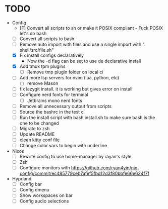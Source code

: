 
# TODO

- Config
  - [F] Convert all scripts to sh or make it POSIX compliant - Fuck POSIX let's do bash
  - [ ] Convert all scripts to bash
  - [ ] Remove auto import with files and use a single import with ". shell/src/file.sh"
  - [x] Fix install configs declaratively
    - Now the -d flag can be set to use de declarative install
  - [x] Add tmux tpm plugins
    - [ ] Remove tmp plugin folder on local ci
  - [ ] Add more lsp servers for nvim (lua, python, etc)
    - [ ] remove Mason
  - [ ] fix lazygit install. it is working but gives error on install
  - [ ] Configure nerd fonts for terminal
    - [ ] Jetbrains mono nerd fonts
  - [ ] Remove all unnecessary output from scripts
  - [ ] Source the bashrc in the test ci
  - [ ] Run the install script with bash install.sh to make sure bash is the one to be changed
  - [ ] Migrate to zsh
  - [ ] Update README
  - [ ] clean kitty conf file
  - [ ] Change color vars to begin with underline

- Nixos
  - [ ] Rewrite config to use home-manager by rayan's style
  - [ ] Zsh
  - [ ] Configure monitors with https://github.com/ryan4yin/nix-config/commit/ec485779ceb7afef5fbd12d3f80bbfe66e634f7f

- Hyprland
  - [ ] Config bar
  - [ ] Config dmenu
  - [ ] Show workspaces on bar
  - [ ] Config audio selections